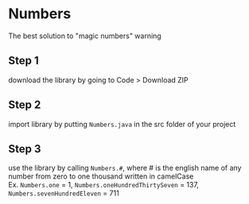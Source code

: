 # Numbers
The best solution to "magic numbers" warning

## Step 1
download the library by going to Code > Download ZIP

## Step 2
import library by putting `Numbers.java` in the src folder of your project

## Step 3
use the library by calling `Numbers.#`, where # is the english name of any number from zero to one thousand written in camelCase\
Ex. `Numbers.one` = 1, `Numbers.oneHundredThirtySeven` = 137, `Numbers.sevenHundredEleven` = 711
